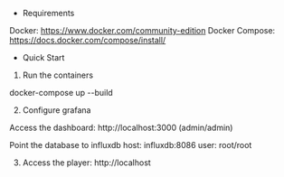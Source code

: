 - Requirements

Docker: https://www.docker.com/community-edition
Docker Compose: https://docs.docker.com/compose/install/

- Quick Start

1. Run the containers

docker-compose up --build

2. Configure grafana

Access the dashboard: http://localhost:3000 (admin/admin)

Point the database to influxdb
  host: influxdb:8086
  user: root/root

3. Access the player: http://localhost
